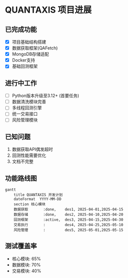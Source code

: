 # QUANTAXIS 项目进展

## 已完成功能
- [x] 项目基础结构搭建
- [x] 数据获取框架(QAFetch)
- [x] MongoDB存储适配
- [x] Docker支持
- [x] 基础回测框架

## 进行中工作
- [ ] Python版本升级至3.12+ (首要任务)
- [ ] 数据清洗模块完善
- [ ] 多线程回测引擎
- [ ] 统一交易接口
- [ ] 风险管理模块

## 已知问题
1. 数据获取API偶发超时
2. 回测性能需要优化
3. 文档不完整

## 功能路线图
```mermaid
gantt
    title QUANTAXIS 开发计划
    dateFormat  YYYY-MM-DD
    section 核心模块
    数据获取       :done,    des1, 2025-04-01,2025-04-15
    数据存储       :done,    des2, 2025-04-10,2025-04-20
    回测框架       :active,  des3, 2025-04-15,2025-04-30
    交易执行       :         des4, 2025-04-25,2025-05-10
    风险管理       :         des5, 2025-05-01,2025-05-15
```

## 测试覆盖率
- 核心模块: 65%
- 数据模块: 70% 
- 交易模块: 40%
